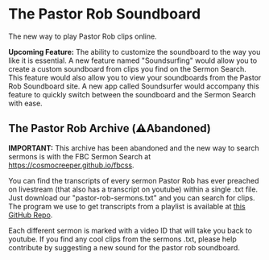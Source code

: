 # The Pastor Rob Soundboard
The new way to play Pastor Rob clips online.

**Upcoming Feature:** The ability to customize the soundboard to the way you like it is essential. A new feature named "Soundsurfing" would allow you to create a custom soundboard from clips you find on the Sermon Search. This feature would also allow you to view your soundboards from the Pastor Rob Soundboard site. A new app called Soundsurfer would accompany this feature to quickly switch between the soundboard and the Sermon Search with ease.

## The Pastor Rob Archive (⚠️Abandoned)
**IMPORTANT:** This archive has been abandoned and the new way to search sermons is with the FBC Sermon Search at https://cosmocreeper.github.io/fbcss.

You can find the transcripts of every sermon Pastor Rob has ever preached on livestream (that also has a transcript on youtube) within a single .txt file. Just download our "pastor-rob-sermons.txt" and you can search for clips. The program we use to get transcripts from a playlist is available at [this GitHub Repo](https://github.com/CosmoCreeper/youtube-transcript-retriever).

Each different sermon is marked with a video ID that will take you back to youtube. If you find any cool clips from the sermons .txt, please help contribute by suggesting a new sound for the pastor rob soundboard.

